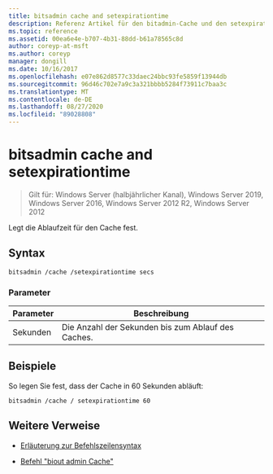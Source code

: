```yaml
---
title: bitsadmin cache and setexpirationtime
description: Referenz Artikel für den bitadmin-Cache und den setexpirationtime-Befehl, mit dem die Ablaufzeit für den Cache festgelegt wird.
ms.topic: reference
ms.assetid: 00ea6e4e-b707-4b31-88dd-b61a78565c8d
author: coreyp-at-msft
ms.author: coreyp
manager: dongill
ms.date: 10/16/2017
ms.openlocfilehash: e07e862d8577c33daec24bbc93fe5859f13944db
ms.sourcegitcommit: 96d46c702e7a9c3a321bbbb5284f73911c7baa3c
ms.translationtype: MT
ms.contentlocale: de-DE
ms.lasthandoff: 08/27/2020
ms.locfileid: "89028808"
---
```

# <a name="bitsadmin-cache-and-setexpirationtime"></a>bitsadmin cache and setexpirationtime

> Gilt für: Windows Server (halbjährlicher Kanal), Windows Server 2019, Windows Server 2016, Windows Server 2012 R2, Windows Server 2012

Legt die Ablaufzeit für den Cache fest.

## <a name="syntax"></a>Syntax

```
bitsadmin /cache /setexpirationtime secs
```

### <a name="parameters"></a>Parameter

| Parameter | Beschreibung |
| -------------- | -------------- |
| Sekunden | Die Anzahl der Sekunden bis zum Ablauf des Caches. |

## <a name="examples"></a>Beispiele

So legen Sie fest, dass der Cache in 60 Sekunden abläuft:

```
bitsadmin /cache / setexpirationtime 60
```

## <a name="additional-references"></a>Weitere Verweise

- [Erläuterung zur Befehlszeilensyntax](command-line-syntax-key.md)

- [Befehl "biout admin Cache"](bitsadmin-cache.md)
